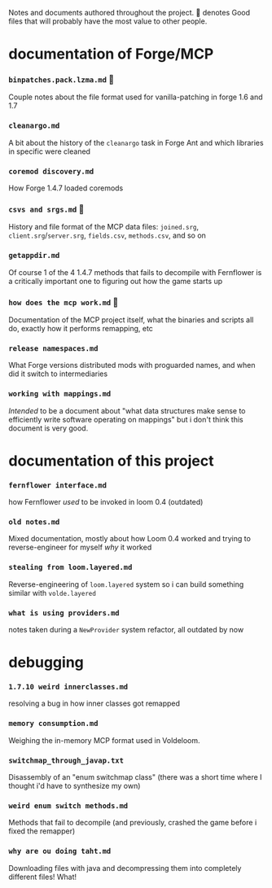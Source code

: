 Notes and documents authored throughout the project. 🌟 denotes Good files that will probably have the most value to other people.

# documentation of Forge/MCP

### `binpatches.pack.lzma.md` 🌟

Couple notes about the file format used for vanilla-patching in forge 1.6 and 1.7

### `cleanargo.md`

A bit about the history of the `cleanargo` task in Forge Ant and which libraries in specific were cleaned

### `coremod discovery.md`

How Forge 1.4.7 loaded coremods

### `csvs and srgs.md` 🌟

History and file format of the MCP data files: `joined.srg`, `client.srg`/`server.srg`, `fields.csv`, `methods.csv`, and so on

### `getappdir.md`

Of course 1 of the 4 1.4.7 methods that fails to decompile with Fernflower is a critically important one to figuring out how the game starts up

### `how does the mcp work.md` 🌟

Documentation of the MCP project itself, what the binaries and scripts all do, exactly how it performs remapping, etc

### `release namespaces.md`

What Forge versions distributed mods with proguarded names, and when did it switch to intermediaries

### `working with mappings.md`

*Intended* to be a document about "what data structures make sense to efficiently write software operating on mappings" but i don't think this document is very good.

# documentation of this project

### `fernflower interface.md`

how Fernflower *used* to be invoked in loom 0.4 (outdated)

### `old notes.md`

Mixed documentation, mostly about how Loom 0.4 worked and trying to reverse-engineer for myself *why* it worked

### `stealing from loom.layered.md`

Reverse-engineering of `loom.layered` system so i can build something similar with `volde.layered`

### `what is using providers.md`

notes taken during a `NewProvider` system refactor, all outdated by now

# debugging

### `1.7.10 weird innerclasses.md`

resolving a bug in how inner classes got remapped

### `memory consumption.md`

Weighing the in-memory MCP format used in Voldeloom.

### `switchmap_through_javap.txt`

Disassembly of an "enum switchmap class" (there was a short time where I thought i'd have to synthesize my own)

### `weird enum switch methods.md`

Methods that fail to decompile (and previously, crashed the game before i fixed the remapper)

### `why are ou doing taht.md`

Downloading files with java and decompressing them into completely different files! What!
